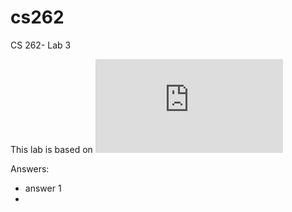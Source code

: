 # cs262

CS 262- Lab 3

This lab is based on ![Lab 3](https://cs.calvin.edu/courses/cs/262/kvlinden/03management/lab.html)

Answers:
* answer 1
*


